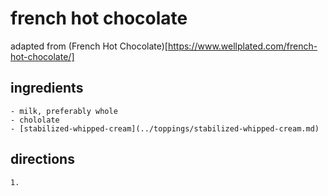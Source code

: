 # french hot chocolate
adapted from (French Hot Chocolate)[https://www.wellplated.com/french-hot-chocolate/]

## ingredients
    - milk, preferably whole
    - chololate
    - [stabilized-whipped-cream](../toppings/stabilized-whipped-cream.md)

## directions
    1. 
